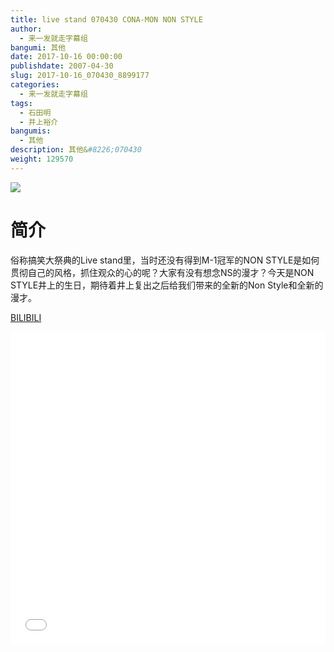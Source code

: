 ```yaml
---
title: live stand 070430 CONA-MON NON STYLE
author: 
  - 来一发就走字幕组
bangumi: 其他
date: 2017-10-16 00:00:00
publishdate: 2007-04-30
slug: 2017-10-16_070430_8899177
categories: 
  - 来一发就走字幕组
tags: 
  - 石田明
  - 井上裕介
bangumis: 
  - 其他
description: 其他&#8226;070430
weight: 129570
---
```


![](https://i.imgur.com/GaMpsvv.jpg)

# 简介  
俗称搞笑大祭典的Live stand里，当时还没有得到M-1冠军的NON STYLE是如何贯彻自己的风格，抓住观众的心的呢？大家有没有想念NS的漫才？今天是NON STYLE井上的生日，期待着井上复出之后给我们带来的全新的Non Style和全新的漫才。

  [BILIBILI](https://www.bilibili.com/video/av8899177/)


<div class="vcontainer">  <iframe class='video' src="//www.bilibili.com/html/html5player.html?cid=14686701&aid=8899177" width="100%" height="500" frameborder="0" allowfullscreen="allowfullscreen"></iframe></div>

